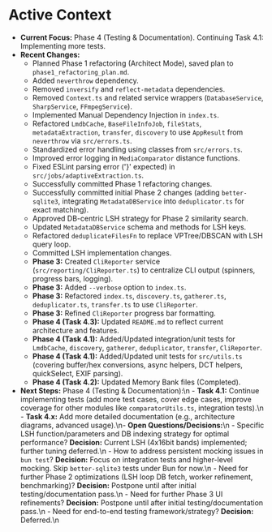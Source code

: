 <!-- Version: 3.3 | Last Updated: 2025-04-06 | Updated By: Cline -->

# Active Context

- **Current Focus:** Phase 4 (Testing & Documentation). Continuing Task 4.1: Implementing more tests.
- **Recent Changes:**
  - Planned Phase 1 refactoring (Architect Mode), saved plan to `phase1_refactoring_plan.md`.
  - Added `neverthrow` dependency.
  - Removed `inversify` and `reflect-metadata` dependencies.
  - Removed `Context.ts` and related service wrappers (`DatabaseService`, `SharpService`, `FFmpegService`).
  - Implemented Manual Dependency Injection in `index.ts`.
  - Refactored `LmdbCache`, `BaseFileInfoJob`, `fileStats`, `metadataExtraction`, `transfer`, `discovery` to use `AppResult` from `neverthrow` via `src/errors.ts`.
  - Standardized error handling using classes from `src/errors.ts`.
  - Improved error logging in `MediaComparator` distance functions.
  - Fixed ESLint parsing error ('}' expected) in `src/jobs/adaptiveExtraction.ts`.
  - Successfully committed Phase 1 refactoring changes.
  - Successfully committed initial Phase 2 changes (adding `better-sqlite3`, integrating `MetadataDBService` into `deduplicator.ts` for exact matching).
  - Approved DB-centric LSH strategy for Phase 2 similarity search.
  - Updated `MetadataDBService` schema and methods for LSH keys.
  - Refactored `deduplicateFilesFn` to replace VPTree/DBSCAN with LSH query loop.
  - Committed LSH implementation changes.
  - **Phase 3:** Created `CliReporter` service (`src/reporting/CliReporter.ts`) to centralize CLI output (spinners, progress bars, logging).
  - **Phase 3:** Added `--verbose` option to `index.ts`.
  - **Phase 3:** Refactored `index.ts`, `discovery.ts`, `gatherer.ts`, `deduplicator.ts`, `transfer.ts` to use `CliReporter`.
  - **Phase 3:** Refined `CliReporter` progress bar formatting.
  - **Phase 4 (Task 4.3):** Updated `README.md` to reflect current architecture and features.
  - **Phase 4 (Task 4.1):** Added/Updated integration/unit tests for `LmdbCache`, `discovery`, `gatherer`, `deduplicator`, `transfer`, `CliReporter`.
  - **Phase 4 (Task 4.1):** Added/Updated unit tests for `src/utils.ts` (covering buffer/hex conversions, async helpers, DCT helpers, quickSelect, EXIF parsing).
  - **Phase 4 (Task 4.2):** Updated Memory Bank files (Completed).
- **Next Steps:** Phase 4 (Testing & Documentation):\n - **Task 4.1:** Continue implementing tests (add more test cases, cover edge cases, improve coverage for other modules like `comparatorUtils.ts`, integration tests).\n - **Task 4.x:** Add more detailed documentation (e.g., architecture diagrams, advanced usage).\n- **Open Questions/Decisions:**\n - Specific LSH function/parameters and DB indexing strategy for optimal performance? **Decision:** Current LSH (4x16bit bands) implemented; further tuning deferred.\n - How to address persistent mocking issues in `bun test`? **Decision:** Focus on integration tests and higher-level mocking. Skip `better-sqlite3` tests under Bun for now.\n - Need for further Phase 2 optimizations (LSH loop DB fetch, worker refinement, benchmarking)? **Decision:** Postpone until after initial testing/documentation pass.\n - Need for further Phase 3 UI refinements? **Decision:** Postpone until after initial testing/documentation pass.\n - Need for end-to-end testing framework/strategy? **Decision:** Deferred.\n
